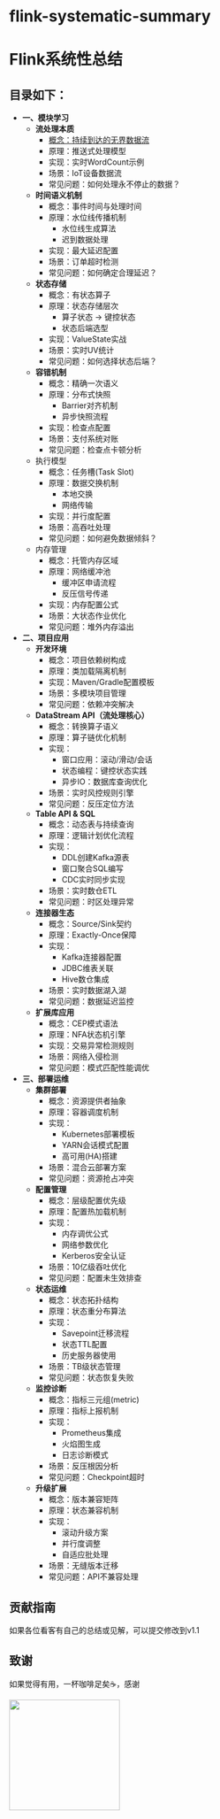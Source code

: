 # flink-systematic-summary
# Flink系统性总结

## 目录如下：
- **一、模块学习**
    - **流处理本质**
        - [概念：持续到达的无界数据流](https://www.notion.so/20ca158c7f1d80749119ee3edede8195?pvs=21)
        - 原理：推送式处理模型
        - 实现：实时WordCount示例
        - 场景：IoT设备数据流
        - 常见问题：如何处理永不停止的数据？
    - **时间语义机制**
        - 概念：事件时间与处理时间
        - 原理：水位线传播机制
            - 水位线生成算法
            - 迟到数据处理
        - 实现：最大延迟配置
        - 场景：订单超时检测
        - 常见问题：如何确定合理延迟？
    - **状态存储**
        - 概念：有状态算子
        - 原理：状态存储层次
            - 算子状态 → 键控状态
            - 状态后端选型
        - 实现：ValueState实战
        - 场景：实时UV统计
        - 常见问题：如何选择状态后端？
    - **容错机制**
        - 概念：精确一次语义
        - 原理：分布式快照
            - Barrier对齐机制
            - 异步快照流程
        - 实现：检查点配置
        - 场景：支付系统对账
        - 常见问题：检查点卡顿分析
    - 执行模型
        - 概念：任务槽(Task Slot)
        - 原理：数据交换机制
            - 本地交换
            - 网络传输
        - 实现：并行度配置
        - 场景：高吞吐处理
        - 常见问题：如何避免数据倾斜？
    - 内存管理
        - 概念：托管内存区域
        - 原理：网络缓冲池
            - 缓冲区申请流程
            - 反压信号传递
        - 实现：内存配置公式
        - 场景：大状态作业优化
        - 常见问题：堆外内存溢出
- **二、项目应用**
    - **开发环境**
        - 概念：项目依赖树构成
        - 原理：类加载隔离机制
        - 实现：Maven/Gradle配置模板
        - 场景：多模块项目管理
        - 常见问题：依赖冲突解决
    - **DataStream API（流处理核心）**
        - 概念：转换算子语义
        - 原理：算子链优化机制
        - 实现：
            - 窗口应用：滚动/滑动/会话
            - 状态编程：键控状态实践
            - 异步IO：数据库查询优化
        - 场景：实时风控规则引擎
        - 常见问题：反压定位方法
    - **Table API & SQL**
        - 概念：动态表与持续查询
        - 原理：逻辑计划优化流程
        - 实现：
            - DDL创建Kafka源表
            - 窗口聚合SQL编写
            - CDC实时同步实现
        - 场景：实时数仓ETL
        - 常见问题：时区处理异常
    - **连接器生态**
        - 概念：Source/Sink契约
        - 原理：Exactly-Once保障
        - 实现：
            - Kafka连接器配置
            - JDBC维表关联
            - Hive数仓集成
        - 场景：实时数据湖入湖
        - 常见问题：数据延迟监控
    - **扩展库应用**
        - 概念：CEP模式语法
        - 原理：NFA状态机引擎
        - 实现：交易异常检测规则
        - 场景：网络入侵检测
        - 常见问题：模式匹配性能调优
- **三、部署运维**
    - **集群部署**
        - 概念：资源提供者抽象
        - 原理：容器调度机制
        - 实现：
            - Kubernetes部署模板
            - YARN会话模式配置
            - 高可用(HA)搭建
        - 场景：混合云部署方案
        - 常见问题：资源抢占冲突
    - **配置管理**
        - 概念：层级配置优先级
        - 原理：配置热加载机制
        - 实现：
            - 内存调优公式
            - 网络参数优化
            - Kerberos安全认证
        - 场景：10亿级吞吐优化
        - 常见问题：配置未生效排查
    - **状态运维**
        - 概念：状态拓扑结构
        - 原理：状态重分布算法
        - 实现：
            - Savepoint迁移流程
            - 状态TTL配置
            - 历史服务器使用
        - 场景：TB级状态管理
        - 常见问题：状态恢复失败
    - **监控诊断**
        - 概念：指标三元组(metric)
        - 原理：指标上报机制
        - 实现：
            - Prometheus集成
            - 火焰图生成
            - 日志诊断模式
        - 场景：反压根因分析
        - 常见问题：Checkpoint超时
    - **升级扩展**
        - 概念：版本兼容矩阵
        - 原理：状态兼容机制
        - 实现：
            - 滚动升级方案
            - 并行度调整
            - 自适应批处理
        - 场景：无缝版本迁移
        - 常见问题：API不兼容处理
## 贡献指南
如果各位看客有自己的总结或见解，可以提交修改到v1.1
## 致谢
如果觉得有用，一杯咖啡足矣☕，感谢
<p align="left">
  <img src="[https://raw.githubusercontent.com/your-username/your-repo/main/images/wechat.png](https://github.com/sijuea/flink-systematic-summary/blob/main/images/wechat.jpg)" width="200"/>
</p>
